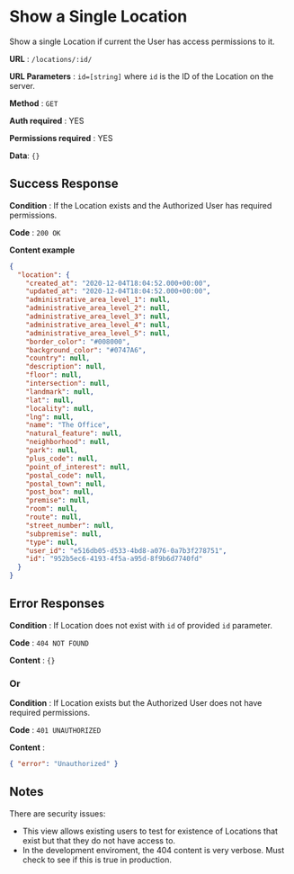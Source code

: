 # Show a Single Location

Show a single Location if current the User has access permissions to it.

**URL** : `/locations/:id/`

**URL Parameters** : `id=[string]` where `id` is the ID of the Location on the
server.

**Method** : `GET`

**Auth required** : YES

**Permissions required** : YES

**Data**: `{}`

## Success Response

**Condition** : If the Location exists and the Authorized User has required permissions.

**Code** : `200 OK`

**Content example**

```json
{
  "location": {
    "created_at": "2020-12-04T18:04:52.000+00:00",
    "updated_at": "2020-12-04T18:04:52.000+00:00",
    "administrative_area_level_1": null,
    "administrative_area_level_2": null,
    "administrative_area_level_3": null,
    "administrative_area_level_4": null,
    "administrative_area_level_5": null,
    "border_color": "#008000",
    "background_color": "#0747A6",
    "country": null,
    "description": null,
    "floor": null,
    "intersection": null,
    "landmark": null,
    "lat": null,
    "locality": null,
    "lng": null,
    "name": "The Office",
    "natural_feature": null,
    "neighborhood": null,
    "park": null,
    "plus_code": null,
    "point_of_interest": null,
    "postal_code": null,
    "postal_town": null,
    "post_box": null,
    "premise": null,
    "room": null,
    "route": null,
    "street_number": null,
    "subpremise": null,
    "type": null,
    "user_id": "e516db05-d533-4bd8-a076-0a7b3f278751",
    "id": "952b5ec6-4193-4f5a-a95d-8f9b6d7740fd"
  }
}
```

## Error Responses

**Condition** : If Location does not exist with `id` of provided `id` parameter.

**Code** : `404 NOT FOUND`

**Content** : `{}`

### Or

**Condition** : If Location exists but the Authorized User does not have required
permissions.

**Code** : `401 UNAUTHORIZED`

**Content** :

```json
{ "error": "Unauthorized" }
```

## Notes

There are security issues:

- This view allows existing users to test for existence of Locations that exist
  but that they do not have access to.
- In the development enviroment, the 404 content is very verbose. Must check to see if this is true in production.

